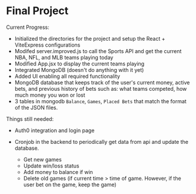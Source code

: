 # Final Project

Current Progress:
- Initialized the directories for the project and setup the React + ViteExpress configurations
- Modifed server.improved.js to call the Sports API and get the current NBA, NFL, and MLB teams playing today
- Modified App.jsx to display the current teams playing
- Integrated MongoDB (doesn't do anything with it yet)
- Added UI enabling all required functionality
- MongoDB database that keeps track of the user's current money, active bets, and previous history of bets such as: what teams competed, how much money you won or lost
- 3 tables in mongodb `Balance`, `Games`, `Placed Bets` that match the format of the JSON files.


Things still needed:
- Auth0 integration and login page

- Cronjob in the backend to periodically get data from api and update the database.
    - Get new games
    - Update win/loss status
    - Add money to balance if win
    - Delete old games (if current time > time of game. However, if the user bet on the game, keep the game)


